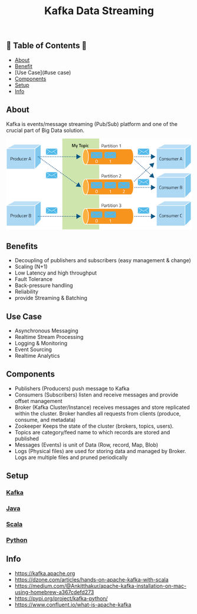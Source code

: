 <h1 align="center">Kafka Data Streaming </h1> <br>
<h2>🐍 Table of Contents 🐍</h2>

- [About](#about)
- [Benefit](#benefits)
- [Use Case](#use case)
- [Components](#components)
- [Setup](#setup)
- [Info](#info)

## About
Kafka is events/message streaming (Pub/Sub) platform and one of the crucial part of Big Data solution.

![GitHub Logo](/images/kafka-concept.png)

## Benefits
- Decoupling of publishers and subscribers (easy management & change)
- Scaling (N+1)
- Low Latency and high throughput
- Fault Tolerance
- Back-pressure handling
- Reliability
- provide Streaming & Batching

## Use Case
- Asynchronous Messaging
- Realtime Stream Processing
- Logging & Monitoring
- Event Sourcing
- Realtime Analytics

## Components
- Publishers (Producers) push message to Kafka
- Consumers (Subscribers) listen and receive messages and provide offset management
- Broker (Kafka Cluster/Instance) receives messages and store replicated within the cluster. Broker handles all requests from clients (produce, consume, and metadata)
- Zookeeper Keeps the state of the cluster (brokers, topics, users).
- Topics are category/feed name to which records are stored and published
- Messages (Events) is unit of Data (Row, record, Map, Blob)
- Logs (Physical files) are used for storing data and managed by Broker. Logs are multiple files and pruned periodically

## Setup
### [Kafka](https://github.com/yuyatinnefeld/kafka/tree/master/docker)
### [Java](https://github.com/yuyatinnefeld/kafka)
### [Scala](https://github.com/yuyatinnefeld/kafka/tree/master/scala)
### [Python](https://github.com/yuyatinnefeld/kafka/tree/master/python)

## Info
- https://kafka.apache.org
- https://dzone.com/articles/hands-on-apache-kafka-with-scala
- https://medium.com/@Ankitthakur/apache-kafka-installation-on-mac-using-homebrew-a367cdefd273
- https://pypi.org/project/kafka-python/
- https://www.confluent.io/what-is-apache-kafka